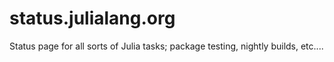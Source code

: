 status.julialang.org
====================

Status page for all sorts of Julia tasks; package testing, nightly builds, etc....
